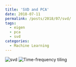 ```yaml
---
title: 'SVD and PCA'
date: 2018-07-11
permalink: /posts/2018/07/svd/
tags:
  - eigen
  - pca
  - svd
categories:
  - Machine Learning
---
```


![svd]({{site.url}}{{site.baseurl}}/assets/images/svd.PNG)
![Time-frequency tiling]({{site.url}}{{site.baseurl}}/assets/images/pca.PNG)